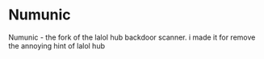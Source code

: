 # Numunic
Numunic - the fork of the lalol hub backdoor scanner. i made it for remove the annoying hint of lalol hub
